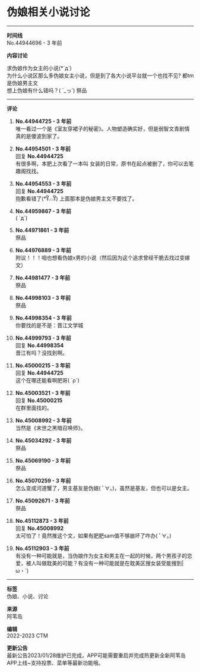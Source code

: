 # 伪娘相关小说讨论

---

**时间线**  
No.44944696 - 3 年前  

**内容讨论**  

求伪娘作为女主的小说(\*´д\`)  
为什么小说区那么多伪娘女主小说，但是到了各大小说平台就一个也找不见? 都tm是伪娘男主文  
想上伪娘有什么错吗？( \`\_っ´) 祭品  

---

**评论**

1. **No.44944725 - 3 年前**  
   唯一看过一个是《室友穿裙子的秘密》。人物塑造确实好，但是弱智文青剧情真的是傻波到家了。

2. **No.44954501 - 3 年前**  
   回复 **No.44944725**  
   有很多啊，本肥上次看了一本叫 女装的日常，原书在起点被删了，你可以去笔趣阁找找。

3. **No.44954553 - 3 年前**  
   回复 **No.44944725**  
   抱歉看错了(\*꒦ິ⌓꒦ີ) 上面那本是伪娘男主文不要找了。

4. **No.44959867 - 3 年前**  
   ( \`д´)

5. **No.44971861 - 3 年前**  
   祭品

6. **No.44976889 - 3 年前**  
   附议！！！咱也想看伪娘x男的小说（然后因为这个追求曾经干脆去找过变嫁文）

7. **No.44981477 - 3 年前**  
   祭品

8. **No.44998103 - 3 年前**  
   祭品

9. **No.44998354 - 3 年前**  
   你要找的是不是：晋江文学城

10. **No.44999793 - 3 年前**  
    回复 **No.44998354**  
    晋江有吗？没找到啊。

11. **No.45000215 - 3 年前**  
    回复 **No.44944725**  
    这个在哪还能看啊肥哥( ´ρ\`)

12. **No.45003521 - 3 年前**  
    回复 **No.45000215**  
    在群里面找的。

13. **No.45008992 - 3 年前**  
    当然是《末世之黑暗召唤师》。

14. **No.45034292 - 3 年前**  
    祭品

15. **No.45069190 - 3 年前**  
    祭品

16. **No.45070259 - 3 年前**  
    怎么变成河道蟹了，男主基友是伪娘( ﾟ∀。)，虽然是基友，但也可以是女主。

17. **No.45092671 - 3 年前**  
    祭品

18. **No.45112873 - 3 年前**  
    回复 **No.45008992**  
    太可怕了！竟然推这个文，如果有肥肥sam值不够崩坏了咋办( ﾟ∀。)

19. **No.45112903 - 3 年前**  
    有没有一种可能就是，当伪娘作为女主和男主在一起的时候，两个男孩子的恋爱，被人叫做耽美的可能？有没有一种可能就是在耽美区搜女装受能搜到| ω・´)

---

**标签**  
伪娘、小说、讨论

**来源**  
阿苇岛

**编辑**  
2022-2023 CTM

**更新公告**  
最新公告2023/01/28维护已完成，APP可能需要重启并完成热更新全新阿苇岛APP上线~支持投票、菜单等最新功能哦。